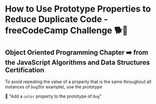 # How to Use Prototype Properties to Reduce Duplicate Code - freeCodeCamp Challenge 🐕🐶
## Object Oriented Programming Chapter ➡️ from the JavaScript Algorithms and Data Structures Certification 

To avoid repeating the value of a property that is the same throughout all instances of `Dog`(for example), 
use the *prototype*

🎯 "Add a `color` property to the prototype of `Dog`" 

